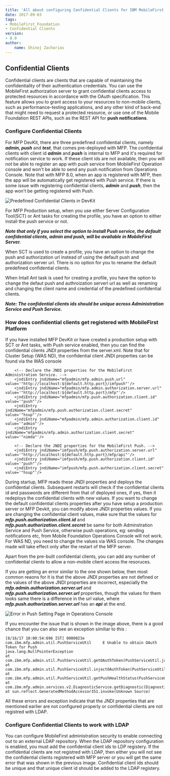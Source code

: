 ```yaml
---
title: 'All about configuring Confidential Clients for IBM MobileFirst Platform'
date: 2017-09-03
tags:
- MobileFirst_Foundation
- Confidential Clients
version:
- 8.0
author: 
    name: Shinoj Zacharias
---
```


## Confidential Clients

Confidential clients are clients that are capable of maintaining the confidentiality of their authentication credentials. You can use the MobileFirst authorization server to grant confidential clients access to protected resources in accordance with the OAuth specification. This feature allows you to grant access to your resources to non-mobile clients, such as performance-testing applications, and any other kind of back-end that might need to request a protected resource, or use one of the Mobile Foundation REST APIs, such as the REST API for **push notifications**.

### Configure Confidential Clients

For MFP DevKit, there are three predefined confidential clients, namely ***admin, push*** and ***test***, that comes pre-deployed with MFP. The confidential clients with client id ***admin*** and ***push*** is internal to MFP and it's required for notification service to work. If these client ids are not available, then you will not be able to register an app with push service from MobileFirst Operation console and won't be able to send any push notification from Operations Console. Note that with MFP 8.0, when an app is registered with MFP, then the app will be automatically get registered with Push service. If there is some issue with registering confidential clients, ***admin*** and ***push***, then the app won't be getting registered with Push. 

![Predefined Confidential Clients in DevKit]({{site.baseurl}}/assets/blog/2017-08-21-confidential-client-configuration-for-mobilefirst-topologies/ConfidentialClientDevKit.png)

For MFP Production setup, when you use either Server Configuration Tool(SCT) or Ant tasks for creating the profile, you have an option to either install the push service or not.

***Note that only if you select the option to install Push service, the default confidential clients, admin and push, will be available in MobileFirst Server.*** 

When SCT is used to create a profile, you have an option to change the push and authorization url instead of using the default push and authorization server url. There is no option for you to rename the default predefined confidential clients. 

When Intall Ant task is used for creating a profile, you have the option to change the defaut push and authroization serverl url as well as renaming and changing the client name and credential of the predefined confidential clients.

***Note: The confidential clients ids should be unique across Administration Service and Push Service.***

### How does confidential clients get registered with MobileFirst Platform

 If you have installed MFP DevKit or have created a production setup with SCT or Ant tasks, with Push service enabled, then you can find the confidential clients JNDI properties from the server.xml. Note that for Cluster Setup (WAS ND), the confidential client JNDI properties can be found via the WAS console 

```
    <!-- Declare the JNDI properties for the MobileFirst Administration Service. -->
    <jndiEntry jndiName="mfpadmin/mfp.admin.push.url" value='"http://localhost:${default.http.port}/imfpush"'/>
    <jndiEntry jndiName="mfpadmin/mfp.admin.authorization.server.url" value='"http://localhost:${default.http.port}/mfp"'/>
    <jndiEntry jndiName="mfpadmin/mfp.push.authorization.client.id" value='"push"'/>
    <jndiEntry jndiName="mfpadmin/mfp.push.authorization.client.secret" value='"hsup"'/>
    <jndiEntry jndiName="mfpadmin/mfp.admin.authorization.client.id" value='"admin"'/>
    <jndiEntry jndiName="mfpadmin/mfp.admin.authorization.client.secret" value='"nimda"'/>

    <!-- Declare the JNDI properties for the MobileFirst Push. -->
    <jndiEntry jndiName="imfpush/mfp.push.authorization.server.url" value='"http://localhost:${default.http.port}/mfp/api"'/>
    <jndiEntry jndiName="imfpush/mfp.push.authorization.client.id" value='"push"'/>
    <jndiEntry jndiName="imfpush/mfp.push.authorization.client.secret" value='"hsup"'/>

```

During startup, MFP reads these JNDI properties and deploys the confidential clients. Subsequent restarts will check if the confidential clients id and passwords are different from that of deployed ones, if yes, then it redeploys the confidential clients with new values. If you want to change the default confidential clients properties after you have setup a production server or MFP Devkit, you can modify above JNDI properties values. If you are changing the confidential client values, make sure that the values for ***mfp.push.authorization.client.id*** and ***mfp.push.authorization.client.secret*** be same for both Adminstration Service and Push Service, otherwise push operations, eg: sending notifications etc, from Mobile Foundation Operations Console will not work. For WAS ND, you need to change the values via WAS console. The changes made will take effect only after the restart of the MFP server.

Apart from the pre-built confidential clients, you can add any number of confidential clients to allow a non-mobile client access the resoruces. 

If you are getting an error similar to the one shown below, then most common reaons for it is that the above JNDI properties are not defined or the values of
the above JNDI properties are incorrect, especially the ***mfp.admin.authorization.server.url*** and ***mfp.push.authorization.server.url*** properties, though the values for them looks same there is a difference in the url value, where ***mfp.push.authorization.server.url*** has an ***api*** at the end.

![Error in Push Setting Page in Operations Console]({{site.baseurl}}/assets/blog/2017-08-21-confidential-client-configuration-for-mobilefirst-topologies/ConfidentialClientError.png)

If you encounter the issue that is shown in the image above, there is a good chance that you can also see an exception similiar to this :

```
[8/16/17 10:00:54:696 IST] 0000023e com.ibm.mfp.admin.util.PushServiceUtil     E Unable to obtain OAuth Token for Push 
java.lang.NullPointerException
at com.ibm.mfp.admin.util.PushServiceUtil.getOAuthToken(PushServiceUtil.java:1396)
at com.ibm.mfp.admin.util.PushServiceUtil.injectOAuthToken(PushServiceUtil.java:1447)
at com.ibm.mfp.admin.util.PushServiceUtil.getPushHealthStatus(PushServiceUtil.java:224)
at com.ibm.mfp.admin.services.v2.DiagnosticService.getDiagnostic(DiagnosticService.java:271)
at sun.reflect.GeneratedMethodAccessor351.invoke(Unknown Source)

```

All these errors and exception indicate that the JNDI properties that are mentioned earlier are not configured properly or confidential clients are not registred with LDAP.

### Configure Confidential Clients to work with LDAP

You can configure MobileFirst administration security to enable connecting out to an external LDAP repository. When the LDAP repository configuration is enabled, you must add the confidential client ids to LDP registery. If the confidential clients are not registred with LDAP, then either you will not see the confidential clients registered with MFP server or you will get the same error that was shown in the previous image. Confidential client ids should be unique and that unique client id should be added to the LDAP registery.




